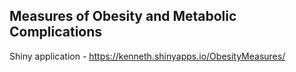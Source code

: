 ## Measures of Obesity and Metabolic Complications    
Shiny application - https://kenneth.shinyapps.io/ObesityMeasures/    
